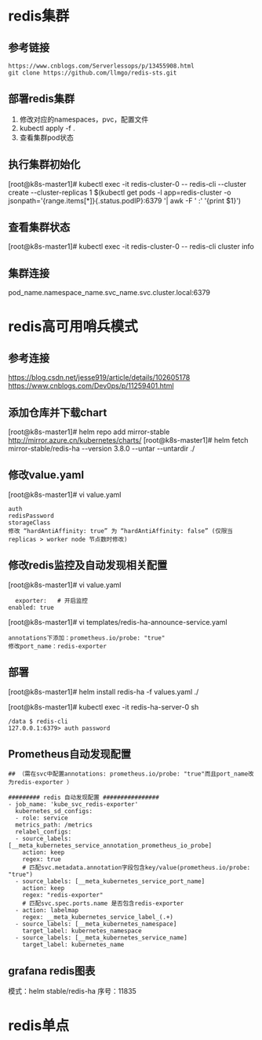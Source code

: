 # redis集群
## 参考链接
    https://www.cnblogs.com/Serverlessops/p/13455908.html
    git clone https://github.com/llmgo/redis-sts.git

## 部署redis集群
  1. 修改对应的namespaces，pvc，配置文件
  2. kubectl apply -f .
  3. 查看集群pod状态

## 执行集群初始化
  [root@k8s-master1]# kubectl exec -it redis-cluster-0 -- redis-cli --cluster create --cluster-replicas 1 $(kubectl get pods -l app=redis-cluster -o jsonpath='{range.items[*]}{.status.podIP}:6379 '| awk -F ' :' '{print $1}')

## 查看集群状态
  [root@k8s-master1]# kubectl exec -it redis-cluster-0 -- redis-cli  cluster info
## 集群连接
  pod_name.namespace_name.svc_name.svc.cluster.local:6379

# redis高可用哨兵模式
## 参考连接
  https://blog.csdn.net/jesse919/article/details/102605178
  https://www.cnblogs.com/Dev0ps/p/11259401.html

## 添加仓库并下载chart
  [root@k8s-master1]# helm repo add mirror-stable http://mirror.azure.cn/kubernetes/charts/
  [root@k8s-master1]# helm fetch mirror-stable/redis-ha --version 3.8.0 --untar --untardir ./
## 修改value.yaml
  [root@k8s-master1]# vi value.yaml

    auth
    redisPassword
    storageClass
    修改 “hardAntiAffinity: true” 为 “hardAntiAffinity: false” (仅限当replicas > worker node 节点数时修改)
## 修改redis监控及自动发现相关配置
  [root@k8s-master1]# vi value.yaml

      exporter:   # 开启监控
    enabled: true

  [root@k8s-master1]# vi templates/redis-ha-announce-service.yaml  

    annotations下添加：prometheus.io/probe: "true" 
    修改port_name：redis-exporter
## 部署
  [root@k8s-master1]# helm install redis-ha -f values.yaml ./
    
  [root@k8s-master1]# kubectl exec -it redis-ha-server-0  sh

    /data $ redis-cli
    127.0.0.1:6379> auth password

## Prometheus自动发现配置
    ## （需在svc中配置annotations: prometheus.io/probe: "true"而且port_name改为redis-exporter ）

    ######### redis 自动发现配置 ################
    - job_name: 'kube_svc_redis-exporter'
      kubernetes_sd_configs:
      - role: service
      metrics_path: /metrics
      relabel_configs:
      - source_labels: [__meta_kubernetes_service_annotation_prometheus_io_probe]
        action: keep
        regex: true
        # 匹配svc.metadata.annotation字段包含key/value(prometheus.io/probe: "true")
      - source_labels: [__meta_kubernetes_service_port_name]
        action: keep
        regex: "redis-exporter"
        # 匹配svc.spec.ports.name 是否包含redis-exporter
      - action: labelmap
        regex: __meta_kubernetes_service_label_(.+)
      - source_labels: [__meta_kubernetes_namespace]
        target_label: kubernetes_namespace
      - source_labels: [__meta_kubernetes_service_name]
        target_label: kubernetes_name

## grafana redis图表
  模式：helm stable/redis-ha
  序号：11835
# redis单点